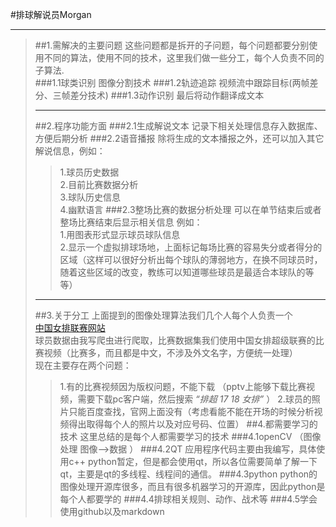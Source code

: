 #排球解说员Morgan
- - -
>##1.需解决的主要问题
>这些问题都是拆开的子问题，每个问题都要分别使用不同的算法，使用不同的技术，这里我们做一些分工，每个人负责不同的子算法.  
>###1.1球类识别
>图像分割技术
>###1.2轨迹追踪
>视频流中跟踪目标(两帧差分、三帧差分技术)
>###1.3动作识别
>最后将动作翻译成文本
>- - -
>##2.程序功能方面
>###2.1生成解说文本
>记录下相关处理信息存入数据库、方便后期分析
>###2.2语音播报
>除将生成的文本播报之外，还可以加入其它解说信息，例如：  
>>1.球员历史数据  
>>2.目前比赛数据分析  
>>3.球队历史信息  
>>4.幽默语言
>###2.3整场比赛的数据分析处理
>可以在单节结束后或者整场比赛结束后显示相关信息 例如：  
>>1.用图表形式显示球员球队信息  
>>2.显示一个虚拟排球场地，上面标记每场比赛的容易失分或者得分的区域（这样可以很好分析出每个球队的薄弱地方，在换不同球员时，随着这些区域的改变，教练可以知道哪些球员是最适合本球队的等等）
>- - -
>##3.关于分工
>上面提到的图像处理算法我们几个人每个人负责一个  
>[中国女排联赛网站](http://www.volleychina.org/score/w/)  
>球员数据由我写爬虫进行爬取，比赛数据集我们使用中国女排超级联赛的比赛视频（比赛多，而且都是中文，不涉及外文名字，方便统一处理）  
>现在主要存在两个问题：  
>>1.有的比赛视频因为版权问题，不能下载  （pptv上能够下载比赛视频，需要下载pc客户端，然后搜索 *“排超 17 18 女排”* ）
>>2.球员的照片只能百度查找，官网上面没有（考虑看能不能在开场的时候分析视频得出取得每个人的照片以及对应号码、位置）
>##4.都需要学习的技术
>这里总结的是每个人都需要学习的技术
>###4.1openCV （图像处理 图像-->数据 ）
>###4.2QT
>>应用程序代码主要由我编写，具体使用c++ python暂定，但是都会使用qt，所以各位需要简单了解一下qt，主要是qt的多线程、线程间的通信。
>###4.3python
>python的图像处理开源库很多，而且有很多机器学习的开源库，因此python是每个人都要学的
>###4.4排球相关规则、动作、战术等
>###4.5学会使用github以及markdown